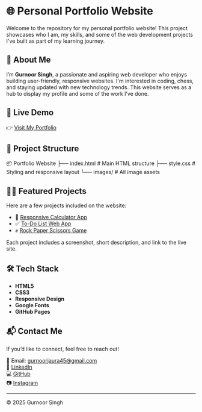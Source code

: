 # 🌐 Personal Portfolio Website

Welcome to the repository for my personal portfolio website! This project showcases who I am, my skills, and some of the web development projects I've built as part of my learning journey.

## 👤 About Me

I’m **Gurnoor Singh**, a passionate and aspiring web developer who enjoys building user-friendly, responsive websites. I'm interested in coding, chess, and staying updated with new technology trends. This website serves as a hub to display my profile and some of the work I’ve done.

## 🚀 Live Demo

👉 [Visit My Portfolio]([https://gurnoor926.github.io/Personal-Porfolio/])

## 📁 Project Structure
📦 Portfolio Website
├── index.html # Main HTML structure
├── style.css # Styling and responsive layout
└── images/ # All image assets


## 🧑‍💻 Featured Projects

Here are a few projects included on the website:

- 🔢 [Responsive Calculator App](https://gurnoor926.github.io/calculator/)
- ✅ [To-Do List Web App](https://gurnoor926.github.io/To-Do-List/)
- ✊ [Rock Paper Scissors Game](https://gurnoor926.github.io/Rock-Paper-Scissors/)

Each project includes a screenshot, short description, and link to the live site.

## 🛠️ Tech Stack

- **HTML5**
- **CSS3**
- **Responsive Design**
- **Google Fonts**
- **GitHub Pages**

## 📬 Contact Me

If you’d like to connect, feel free to reach out!

📧 Email: [gurnoorjaura45@gmail.com](mailto:gurnoorjaura45@gmail.com)  
🔗 [LinkedIn](https://www.linkedin.com/in/gurnoor-singh-6a017927a/)  
💻 [GitHub](https://github.com/gurnoor926)  
📷 [Instagram](https://www.instagram.com/jaura_gurnoor/)

---

© 2025 Gurnoor Singh
